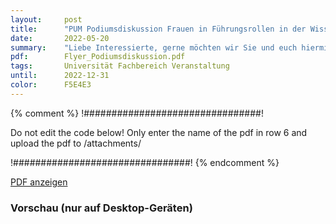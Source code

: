 ```yaml
---
layout:     post
title:      "PUM Podiumsdiskussion Frauen in Führungsrollen in der Wissenschaft am 09. Juni 18:00 Uhr"
date:       2022-05-20
summary:    "Liebe Interessierte, gerne möchten wir Sie und euch hiermit zur Podiumsdiskussion "Frauen in Führungsrollen in der Wissenschaft" am 09.06.2022 um 18:00 Uhr im Hörsaal der Robert-Koch-Straße 4 als auch online einladen."
pdf:        Flyer_Podiumsdiskussion.pdf
tags:       Universität Fachbereich Veranstaltung
until:		2022-12-31
color:      F5E4E3
---
```


{% comment %}
!################################!

Do not edit the code below! Only enter the name of the pdf in row 6 and upload the pdf to /attachments/

!################################!
{% endcomment %}

<a class="btn btn-primary" href="{{ site.url }}/attachments/{{page.pdf}}">PDF anzeigen</a>

<h3>Vorschau (nur auf Desktop-Geräten)</h3>
<div class="d-none d-sm-block">
    <object data="{{ site.url }}/attachments/{{page.pdf}}" width="100%" height="1010" type='application/pdf'>
    </object>
</div>
